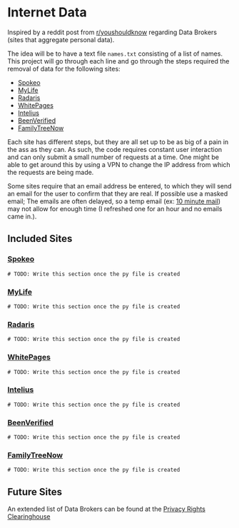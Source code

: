 # Internet Data

Inspired by a reddit post from [r/youshouldknow](https://old.reddit.com/r/YouShouldKnow/comments/8tf6pq/ysk_that_online_databases_that_collect_your/) regarding Data Brokers (sites that aggregate personal data). 

The idea will be to have a text file `names.txt` consisting of a list of names. This project will go through each line and go through the steps required the removal of data for the following sites:
* [Spokeo](#Spokeo)
* [MyLife](#MyLife)
* [Radaris](#Radaris)
* [WhitePages](#WhitePages)
* [Intelius](#Intelius)
* [BeenVerified](#BeenVerified)
* [FamilyTreeNow](#FamilyTreeNow)

Each site has different steps, but they are all set up to be as big of a pain in the ass as they can. As such, the code requires constant user interaction and can only submit a small number of requests at a time.
One might be able to get around this by using a VPN to change the IP address from which the requests are being made.

Some sites require that an email address be entered, to which they will send an email for the user to confirm that they are real.
If possible use a masked email; The emails are often delayed, so a temp email (ex: [10 minute mail](https://10minutemail.com/10MinuteMail/index.html)) may not allow for enough time (I refreshed one for an hour and no emails came in.).     

## Included Sites

### [Spokeo](https://www.spokeo.com/)
    # TODO: Write this section once the py file is created 

### [MyLife](https://www.mylife.com/)
    # TODO: Write this section once the py file is created
    
### [Radaris](https://radaris.com)
    # TODO: Write this section once the py file is created
    
### [WhitePages](https://www.whitepages.com/)
    # TODO: Write this section once the py file is created
    
### [Intelius](https://www.intelius.com/)
    # TODO: Write this section once the py file is created
    
### [BeenVerified](https://www.beenverified.com/)
    # TODO: Write this section once the py file is created
    
### [FamilyTreeNow](https://www.familytreenow.com)
    # TODO: Write this section once the py file is created

## Future Sites
An extended list of Data Brokers can be found at the [Privacy Rights Clearinghouse](https://www.privacyrights.org/data-brokers)
